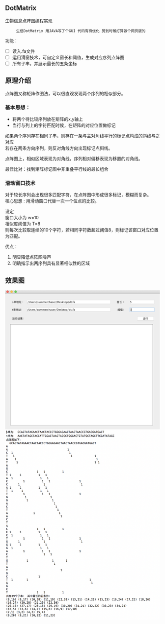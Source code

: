 ## DotMatrix


生物信息点阵图编程实现 

         生信DotMatrix 用JAVA写了个GUI 代码有待优化 另到时候打算做个网页版的

功能：
- [ ] 读入.fa文件
- [ ] 运用滑窗技术，可自定义窗长和阈值，生成对应序列点阵图
- [ ] 所有子串，并展示最长的五条坐标

原理介绍
---------
点阵图又称矩阵作图法，可以很直观发现两个序列的相似部分。

### 基本思想：
- 将两个待比较序列放在矩阵的x,y轴上   
- 当行与列上的字符匹配时候，在矩阵的对应位置做标记   

如果两个序列存在相同子串，则存在一条与主对角线平行的标记点构成的斜线与之对应  
若存在两条方向序列，则反对角线方向出现标记点斜线。  
  
点阵图上，相似区域表现为对角线，序列相对偏移表现为移置的对角线。  
  
最佳比对：找到矩阵标记图中非重叠平行线的最长组合  

### 滑动窗口技术
  
对于较长序列会出现很多匹配字符，在点阵图中形成很多标记，模糊而复杂。  
核心思想 : 用滑动窗口代替一次一个位点的比较。  
  
设定  
窗口大小为 w=10  
相似度阈值为 	T=8  
则每次比较取连续的10个字符，若相同字符数超过阈值8，则标记该窗口对应位置为匹配。  
  
优点：  
1. 明显降低点阵图噪声  
2. 明确指示出两序列具有显著相似性的区域  

 
效果图
--------------------------------
<img src="1.png">
<img src="2.png">
